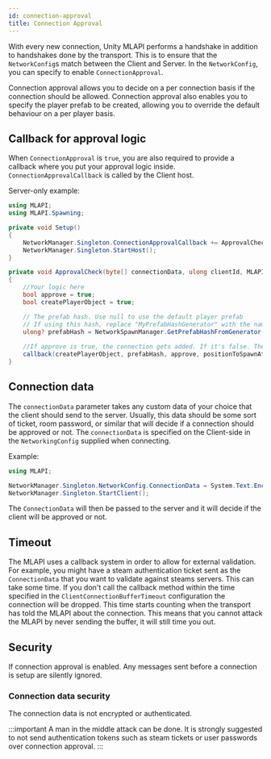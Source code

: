 ```yaml
---
id: connection-approval
title: Connection Approval
---
```


With every new connection, Unity MLAPI performs a handshake in addition to handshakes done by the transport. This is to ensure that the `NetworkConfig`s match between the Client and Server. In the `NetworkConfig`, you can specify to enable `ConnectionApproval`. 

Connection approval allows you to decide on a per connection basis if the connection should be allowed. Connection approval also enables you to specify the player prefab to be created, allowing you to override the default behaviour on a per player basis.

## Callback for approval logic

When `ConnectionApproval` is `true`, you are also required to provide a callback where you put your approval logic inside. `ConnectionApprovalCallback` is called by the Client host.

Server-only example:

```csharp
using MLAPI;
using MLAPI.Spawning;

private void Setup() 
{
    NetworkManager.Singleton.ConnectionApprovalCallback += ApprovalCheck;
    NetworkManager.Singleton.StartHost();
}

private void ApprovalCheck(byte[] connectionData, ulong clientId, MLAPI.NetworkManager.ConnectionApprovedDelegate callback)
{
    //Your logic here
    bool approve = true;
    bool createPlayerObject = true;

    // The prefab hash. Use null to use the default player prefab
    // If using this hash, replace "MyPrefabHashGenerator" with the name of a prefab added to the NetworkPrefabs field of your NetworkManager object in the scene
    ulong? prefabHash = NetworkSpawnManager.GetPrefabHashFromGenerator("MyPrefabHashGenerator");
    
    //If approve is true, the connection gets added. If it's false. The client gets disconnected
    callback(createPlayerObject, prefabHash, approve, positionToSpawnAt, rotationToSpawnWith);
}
```

## Connection data

The `connectionData` parameter takes any custom data of your choice that the client should send to the server. Usually, this data should be some sort of ticket, room password, or similar that will decide if a connection should be approved or not. The `connectionData` is specified on the Client-side in the `NetworkingConfig` supplied when connecting.

Example:

```csharp
using MLAPI;

NetworkManager.Singleton.NetworkConfig.ConnectionData = System.Text.Encoding.ASCII.GetBytes("room password");
NetworkManager.Singleton.StartClient();
```

The `ConnectionData` will then be passed to the server and it will decide if the client will be approved or not.

## Timeout

The MLAPI uses a callback system in order to allow for external validation. For example, you might have a steam authentication ticket sent as the `ConnectionData` that you want to validate against steams servers. This can take some time. If you don't call the callback method within the time specified in the `ClientConnectionBufferTimeout` configuration the connection will be dropped. This time starts counting when the transport has told the MLAPI about the connection. This means that you cannot attack the MLAPI by never sending the buffer, it will still time you out.

## Security

If connection approval is enabled. Any messages sent before a connection is setup are silently ignored.

### Connection data security

The connection data is not encrypted or authenticated. 

:::important
A man in the middle attack can be done. It is strongly suggested to not send authentication tokens such as steam tickets or user passwords over connection approval.
:::
